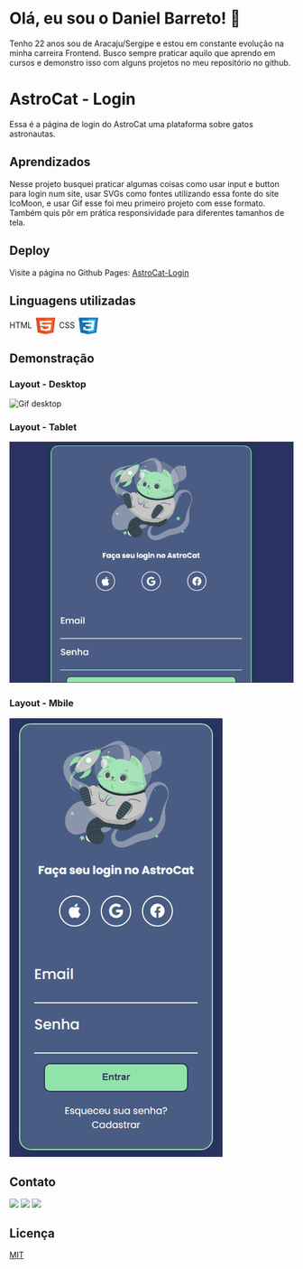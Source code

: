 
# Olá, eu sou o Daniel Barreto! 👋

Tenho 22 anos sou de Aracaju/Sergipe e estou em constante evolução na minha carreira Frontend. Busco sempre praticar aquilo que aprendo em cursos e demonstro isso com alguns projetos no meu repositório no github.

# AstroCat - Login

Essa é a página de login do AstroCat uma plataforma sobre gatos astronautas.

## Aprendizados

Nesse projeto busquei praticar algumas coisas como usar input e button para login num site, usar SVGs como fontes utilizando essa fonte do site IcoMoon, e usar Gif esse foi meu primeiro projeto com esse formato. Também quis pôr em 
prática responsividade para diferentes tamanhos de tela.
## Deploy

 Visite a página no Github Pages: [AstroCat-Login](https://danielbarret0.github.io/AstroCat-login/)

## Linguagens utilizadas
  <div>
  HTML <img align="center" alt="Rafa-HTML" height="30" width="40" src="https://raw.githubusercontent.com/devicons/devicon/master/icons/html5/html5-original.svg"> 
   CSS <img align="center" alt="Rafa-CSS" height="30" width="40" src="https://raw.githubusercontent.com/devicons/devicon/master/icons/css3/css3-original.svg">
  </div>
  
## Demonstração

### Layout - Desktop
![Gif desktop](https://github.com/DanielBarret0/AstroCat-login/blob/main/prints-gif/Desktop-AstroCat.gif?raw=true)

### Layout - Tablet
![Gif tablet](https://github.com/DanielBarret0/AstroCat-login/blob/main/prints-gif/Tablet-AstroCat.gif?raw=true)

### Layout - Mbile
![Gif mobile](https://github.com/DanielBarret0/AstroCat-login/blob/main/prints-gif/Mobile-AstroCat.gif?raw=true)
## Contato

 
 <p align="left">
  <a href="mailto:josedanielbarreto@gmail.com" alt="Gmail" target="_blank">
  <img src="https://img.shields.io/badge/-Gmail-FF0000?style=flat-square&labelColor=FF0000&logo=gmail&logoColor=white&link=mailto:josedanielbarreto@gmail.com"/ target="_blank"></a>

  <a href="https://www.linkedin.com/in/daniel-barreto-1b763216a/" alt="Linkedin" target="_blank">
  <img src="https://img.shields.io/badge/-Linkedin-0e76a8?style=flat-square&logo=Linkedin&logoColor=white&link=https://www.linkedin.com/in/daniel-barreto-1b763216a/" / target="_blank"></a>

  <a href="https://www.instagram.com/daniel.barret0/" alt="Instagram" target="_blank">
  <img src="https://img.shields.io/badge/-Instagram-DF0174?style=flat-square&labelColor=DF0174&logo=instagram&logoColor=white&link=https://www.instagram.com/daniel.barret0/"/ target="_blank"></a>
</p>  



## Licença

[MIT](https://choosealicense.com/licenses/mit/)

